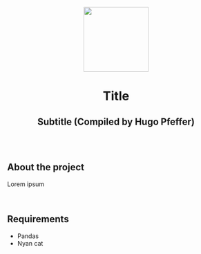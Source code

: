 <p align="center">
    <img height="150px alt="Logo Codenation" src="">
</p>

<h1 align="center">
    Title
</h1>

<h2 align="center">
    Subtitle (Compiled by Hugo Pfeffer)
</h2>

<p align="center">
    <!-- <img alt="Made By" src="https://img.shields.io/badge/Made%20By-Hugo%20Pfeffer-red">
    <img alt="Top Languages" src="https://img.shields.io/github/languages/top/HugoPfeffer/kovaaks-stats">
    <img alt="License" src="https://img.shields.io/github/license/HugoPfeffer/vagrant-ansible"> -->
</p>

</br>
</br>
<h2> About the project </h2>

Lorem ipsum


</br>
<h2>Requirements</h2>
<ul>
    <li>Pandas</li>
    <li>Nyan cat</li>
</ul>
</br>







